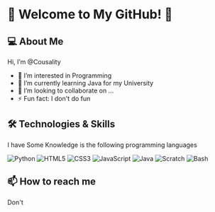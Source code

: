 # 🌟 Welcome to My GitHub! 🌟

## 💻 About Me

Hi, I’m @Cousality
- 👀 I’m interested in Programming 
- 🌱 I’m currently learning Java for my University
- 💞️ I’m looking to collaborate on ...
- ⚡ Fun fact: I don't do fun

## 🛠️ Technologies & Skills

I have Some Knowledge is the following programming languages

 ![Python](https://img.shields.io/badge/Python-3776AB?style=flat&logo=python&logoColor=white)
 ![HTML5](https://img.shields.io/badge/HTML5-E34F26?style=flat&logo=HTML5&logoColor=white)
 ![CSS3](https://img.shields.io/badge/CSS3-1572B6?style=flat&logo=css3&logoColor=white) 
 ![JavaScript](https://img.shields.io/badge/JavaScript-F7DF1E?style=flat&logo=javascript&logoColor=black) 
 ![Java](https://img.shields.io/badge/Java-007396?style=flat&logo=java&logoColor=white)
 ![Scratch](https://img.shields.io/badge/Scratch-FFAB19?style=flat&logo=scratch&logoColor=white)
 ![Bash](https://img.shields.io/badge/Bash-4EAA25?style=flat&logo=gnu-bash&logoColor=white)


## 📫 How to reach me 

Don't
 

 

 




<!---
Cousality/Cousality is a ✨ special ✨ repository because its `README.md` (this file) appears on your GitHub profile.
You can click the Preview link to take a look at your changes.
--->
